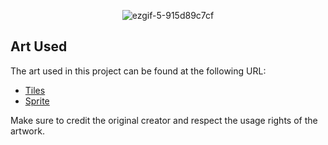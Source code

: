 <p align="center">
  <img src="https://github.com/user-attachments/assets/84390d78-0be4-45d5-8979-2f39ad931837" alt="ezgif-5-915d89c7cf">
</p>

## Art Used

The art used in this project can be found at the following URL:

- [Tiles](https://0x72.itch.io/dungeontileset-ii)
- [Sprite](https://bl4ckbyrd.itch.io/custom-rpg-maker-vxa-sprites)

Make sure to credit the original creator and respect the usage rights of the artwork.
